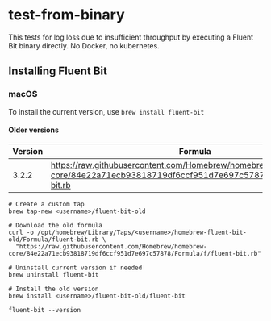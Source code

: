 # test-from-binary
This tests for log loss due to insufficient throughput by executing a Fluent Bit binary directly. No Docker, no kubernetes.

## Installing Fluent Bit
### macOS

To install the current version, use `brew install fluent-bit`

#### Older versions

Version | Formula
-|-
3.2.2 | https://raw.githubusercontent.com/Homebrew/homebrew-core/84e22a71ecb93818719df6ccf951d7e697c57878/Formula/f/fluent-bit.rb

```
# Create a custom tap
brew tap-new <username>/fluent-bit-old

# Download the old formula
curl -o /opt/homebrew/Library/Taps/<username>/homebrew-fluent-bit-old/Formula/fluent-bit.rb \
  "https://raw.githubusercontent.com/Homebrew/homebrew-core/84e22a71ecb93818719df6ccf951d7e697c57878/Formula/f/fluent-bit.rb"

# Uninstall current version if needed
brew uninstall fluent-bit

# Install the old version
brew install <username>/fluent-bit-old/fluent-bit

fluent-bit --version
```
